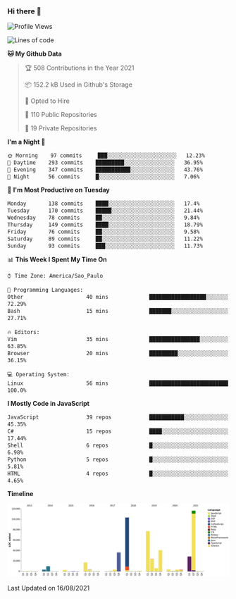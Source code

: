 ### Hi there 👋

<!--START_SECTION:waka-->
![Profile Views](http://img.shields.io/badge/Profile%20Views-1-blue)

![Lines of code](https://img.shields.io/badge/From%20Hello%20World%20I%27ve%20Written-485956%20lines%20of%20code-blue)

**🐱 My Github Data** 

> 🏆 508 Contributions in the Year 2021
 > 
> 📦 152.2 kB Used in Github's Storage 
 > 
> 💼 Opted to Hire
 > 
> 📜 110 Public Repositories 
 > 
> 🔑 19 Private Repositories  
 > 
**I'm a Night 🦉** 

```text
🌞 Morning    97 commits     ███░░░░░░░░░░░░░░░░░░░░░░   12.23% 
🌆 Daytime    293 commits    █████████░░░░░░░░░░░░░░░░   36.95% 
🌃 Evening    347 commits    ███████████░░░░░░░░░░░░░░   43.76% 
🌙 Night      56 commits     █░░░░░░░░░░░░░░░░░░░░░░░░   7.06%

```
📅 **I'm Most Productive on Tuesday** 

```text
Monday       138 commits    ████░░░░░░░░░░░░░░░░░░░░░   17.4% 
Tuesday      170 commits    █████░░░░░░░░░░░░░░░░░░░░   21.44% 
Wednesday    78 commits     ██░░░░░░░░░░░░░░░░░░░░░░░   9.84% 
Thursday     149 commits    ████░░░░░░░░░░░░░░░░░░░░░   18.79% 
Friday       76 commits     ██░░░░░░░░░░░░░░░░░░░░░░░   9.58% 
Saturday     89 commits     ██░░░░░░░░░░░░░░░░░░░░░░░   11.22% 
Sunday       93 commits     ███░░░░░░░░░░░░░░░░░░░░░░   11.73%

```


📊 **This Week I Spent My Time On** 

```text
⌚︎ Time Zone: America/Sao_Paulo

💬 Programming Languages: 
Other                    40 mins             ██████████████████░░░░░░░   72.29% 
Bash                     15 mins             ███████░░░░░░░░░░░░░░░░░░   27.71%

🔥 Editors: 
Vim                      35 mins             ████████████████░░░░░░░░░   63.85% 
Browser                  20 mins             █████████░░░░░░░░░░░░░░░░   36.15%

💻 Operating System: 
Linux                    56 mins             █████████████████████████   100.0%

```

**I Mostly Code in JavaScript** 

```text
JavaScript               39 repos            ███████████░░░░░░░░░░░░░░   45.35% 
C#                       15 repos            ████░░░░░░░░░░░░░░░░░░░░░   17.44% 
Shell                    6 repos             █░░░░░░░░░░░░░░░░░░░░░░░░   6.98% 
Python                   5 repos             █░░░░░░░░░░░░░░░░░░░░░░░░   5.81% 
HTML                     4 repos             █░░░░░░░░░░░░░░░░░░░░░░░░   4.65%

```


**Timeline**

![Chart not found](https://raw.githubusercontent.com/jampow/jampow/master/charts/bar_graph.png) 


 Last Updated on 16/08/2021
<!--END_SECTION:waka-->
